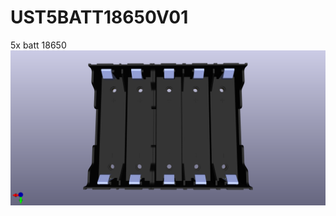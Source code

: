 # UST5BATT18650V01
5x batt 18650
![Top view on UST5BATT18650V01](/doc/img/UST5BATT18650V01A_top.png)

